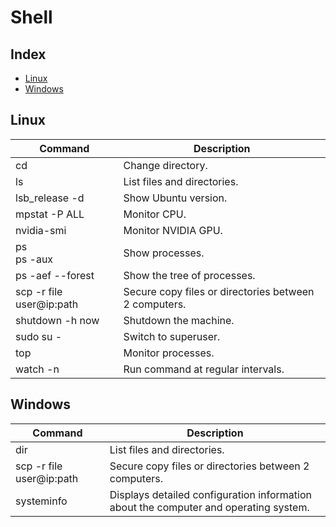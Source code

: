 # Shell

## Index

* [Linux](#linux)
* [Windows](#windows)

## Linux

| Command                  | Description                                           |
|--------------------------|-------------------------------------------------------|
| cd                       | Change directory.                                     |
| ls                       | List files and directories.                           |
| lsb_release -d           | Show Ubuntu version.                                  |
| mpstat -P ALL            | Monitor CPU.                                          |
| nvidia-smi               | Monitor NVIDIA GPU.                                   |
| ps<br>ps -aux            | Show processes.                                       |
| ps -aef --forest         | Show the tree of processes.                           |
| scp -r file user@ip:path | Secure copy files or directories between 2 computers. |
| shutdown -h now          | Shutdown the machine.                                 |
| sudo su -                | Switch to superuser.                                  |
| top                      | Monitor processes.                                    |
| watch -n <interval>      | Run command at regular intervals.                     |

## Windows

| Command                  | Description                                                                          |
|--------------------------|--------------------------------------------------------------------------------------|
| dir                      | List files and directories.                                                          |
| scp -r file user@ip:path | Secure copy files or directories between 2 computers.                                |
| systeminfo               | Displays detailed configuration information about the computer and operating system. |
